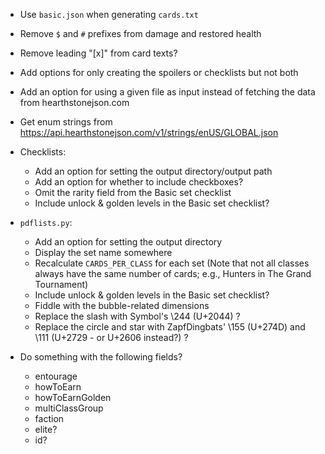 - Use `basic.json` when generating `cards.txt`
- Remove `$` and `#` prefixes from damage and restored health
- Remove leading "[x]" from card texts?
- Add options for only creating the spoilers or checklists but not both
- Add an option for using a given file as input instead of fetching the data
  from hearthstonejson.com
- Get enum strings from
  <https://api.hearthstonejson.com/v1/strings/enUS/GLOBAL.json>

- Checklists:
    - Add an option for setting the output directory/output path
    - Add an option for whether to include checkboxes?
    - Omit the rarity field from the Basic set checklist
    - Include unlock & golden levels in the Basic set checklist?

- `pdflists.py`:
    - Add an option for setting the output directory
    - Display the set name somewhere
    - Recalculate `CARDS_PER_CLASS` for each set (Note that not all classes
      always have the same number of cards; e.g., Hunters in The Grand
      Tournament)
    - Include unlock & golden levels in the Basic set checklist?
    - Fiddle with the bubble-related dimensions
    - Replace the slash with Symbol's \244 (U+2044) ?
    - Replace the circle and star with ZapfDingbats' \155 (U+274D) and \111
      (U+2729 - or U+2606 instead?) ?

- Do something with the following fields?
    - entourage
    - howToEarn
    - howToEarnGolden
    - multiClassGroup
    - faction
    - elite?
    - id?
